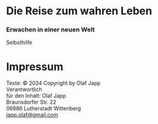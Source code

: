 # Die Reise zum wahren Leben 
### Erwachen in einer neuen Welt

Selbsthilfe  


# Impressum
Texte: 			© 2024 Copyright by Olaf Japp  
Verantwortlich  
für den Inhalt:	
				Olaf Japp  
				Braunsdorfer Str. 22  
				06886 Lutherstadt Wittenberg  
				japp.olaf@gmail.com  